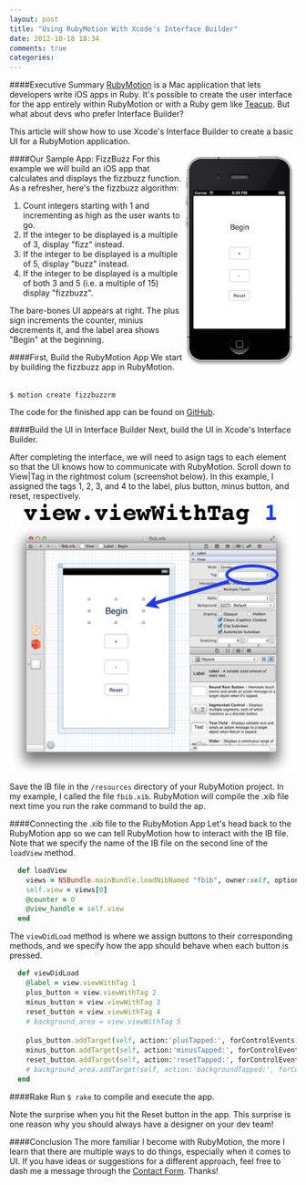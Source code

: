 ```yaml
---
layout: post
title: "Using RubyMotion With Xcode's Interface Builder"
date: 2012-10-18 18:34
comments: true
categories: 
---
```


####Executive Summary
[RubyMotion](http://www.rubymotion.com/) is a Mac application that lets developers write iOS apps in
Ruby. It's possible to create the user interface for the app entirely
within RubyMotion or with a Ruby gem like [Teacup](https://github.com/rubymotion/teacup). But what about devs who prefer Interface Builder?

This article will show how to use Xcode's Interface Builder to create a basic UI for
a RubyMotion application.
<!-- more -->

<img src="/assets/fizzbuzzrm.png" width = "200" align = "right"
alt="Interface Builder with RubyMotion">
####Our Sample App: FizzBuzz
For this example we will build an iOS app that calculates and displays
the fizzbuzz function. As a refresher, here's the fizzbuzz algorithm:

1. Count integers starting with 1 and incrementing as high as the user wants to go.
2. If the integer to be displayed is a multiple of 3, display "fizz" instead.
3. If the integer to be displayed is a multiple of 5, display "buzz" instead.
4. If the integer to be displayed is a multiple of both 3 and 5 (i.e. a multiple of 15) display "fizzbuzz".

The bare-bones UI appears at right. The plus sign increments the
counter, minius decrements it, and the label area shows "Begin" at
the beginning.


####First, Build the RubyMotion App
We start by building the fizzbuzz app in RubyMotion.

<code>
$ motion create fizzbuzzrm
</code>

The code for the finished app can be found on [GitHub](http://github.com/rayhightower/fizzbuzzrm).

####Build the UI in Interface Builder
Next, build the UI in Xcode's Interface Builder.

After completing the interface, we will need to asign tags to each
element so that the UI knows how to communicate with RubyMotion. Scroll
down to View|Tag in the rightmost colum (screenshot below). In this
example, I assigned the tags 1, 2, 3, and 4 to the label, plus button,
minus button, and reset, respectively.
<img src="/assets/tag1.png" alt="Interface Builder With RubyMotion">

Save the IB file in the <code>/resources</code> directory of your
RubyMotion project. In my example, I called the file
<code>fbib.xib</code>. RubyMotion will compile the .xib file next time
you run the rake command to build the ap.

####Connecting the .xib file to the RubyMotion App
Let's head back to the RubyMotion app so we can tell RubyMotion how to
interact with the IB file. Note that we specify the name of the IB file
on the second line of the <code>loadView</code> method.

``` ruby
  def loadView
    views = NSBundle.mainBundle.loadNibNamed "fbib", owner:self, options:nil
    self.view = views[0]
    @counter = 0
    @view_handle = self.view
  end
```

The <code>viewDidLoad</code> method is where we assign buttons to their corresponding
methods, and we specify how the app should behave when each button is
pressed.

``` ruby
  def viewDidLoad
    @label = view.viewWithTag 1
    plus_button = view.viewWithTag 2
    minus_button = view.viewWithTag 3
    reset_button = view.viewWithTag 4
    # background_area = view.viewWithTag 5

    plus_button.addTarget(self, action:'plusTapped:', forControlEvents:UIControlEventTouchUpInside)
    minus_button.addTarget(self, action:'minusTapped:', forControlEvents:UIControlEventTouchUpInside)
    reset_button.addTarget(self, action:'resetTapped:', forControlEvents:UIControlEventTouchUpInside)
    # background_area.addTarget(self, action:'backgroundTapped:', forControlEvents:UIControlEventTouchUpInside)
  end
```

####Rake
Run <code>$ rake</code> to compile and execute the app.

Note the surprise when you hit the Reset button in the app. This
surprise is one reason why you should always have a designer on your
dev team!

####Conclusion
The more familiar I become with RubyMotion, the more I learn that there
are multiple ways to do things, especially when it comes to UI. If you
have ideas or suggestions for a different approach, feel free to dash
me a message through the <a href="/contact">Contact Form</a>. Thanks!



